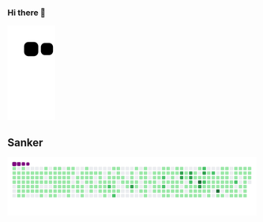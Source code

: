 ### Hi there 👋

<!--
**Otabekov12/Otabekov12** is a ✨ _special_ ✨ repository because its `README.md` (this file) appears on your GitHub profile.

Here are some ideas to get you started:

- 🔭 I’m currently working on ...
- 🌱 I’m currently learning ...
- 👯 I’m looking to collaborate on ...
- 🤔 I’m looking for help with ...
- 💬 Ask me about ...
- 📫 How to reach me: ...
- 😄 Pronouns: ...
- ⚡ Fun fact: ...
-->

![snake svg](https://github.com/Otabekov12/Otabekov12/blob/output/github-contribution-grid-snake.svg)


##  Sanker 

![snake gif](https://github.com/buronpro/Buronbek_02/blob/output/github-contribution-grid-snake.gif)
